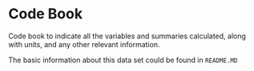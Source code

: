 # Code Book

Code book to indicate all the variables and summaries calculated, along with units, and any other relevant information.

The basic information about this data set could be found in `README.MD`

